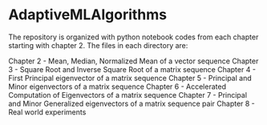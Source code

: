 # AdaptiveMLAlgorithms

The repository is organized with python notebook codes from each chapter starting with chapter 2. The files in each directory are:

Chapter 2 - Mean, Median, Normalized Mean of a vector sequence
Chapter 3 - Square Root and Inverse Square Root of a matrix sequence
Chapter 4 - First Principal eigenvector of a matrix sequence
Chapter 5 - Principal and Minor eigenvectors of a matrix sequence
Chapter 6 - Accelerated Computation of Eigenvectors of a matrix sequence
Chapter 7 - Principal and Minor Generalized eigenvectors of a matrix sequence pair
Chapter 8 - Real world experiments
